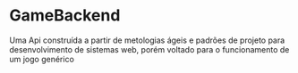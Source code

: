 # GameBackend
Uma Api construída a partir de metologias ágeis e padrões de projeto para desenvolvimento de sistemas web, porém voltado para o funcionamento de um jogo genérico
